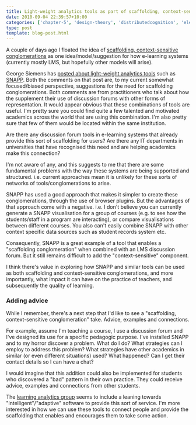 ```yaml
---
title: Light-weight analytics tools as part of scaffolding, context-sensitive conglomerations
date: 2010-09-04 22:39:57+10:00
categories: ['chapter-5', 'design-theory', 'distributedcognition', 'elearning', 'indicators', 'phd', 'thesis']
type: post
template: blog-post.html
---
```

A couple of days ago I floated the idea of [scaffolding, context-sensitive conglomerations](/blog2/2010/09/03/scaffolding-context-sensitive-conglomerations-in-e-learning-systems/) as one idea/model/suggestion for how e-learning systems (currently mostly LMS, but hopefully other models will arise).

George Siemens has [posted about light-weight analytics tools](http://www.elearnspace.org/blog/2010/09/02/light-weight-learning-analytics-tools/) such as [SNAPP](http://research.uow.edu.au/learningnetworks/seeing/snapp/index.html). Both the comments on that post are, to my current somewhat focused/biased perspective, suggestions for the need for scaffolding conglomerations. Both comments are from practitioners who talk about how the supplement their use of discussion forums with other forms of representation. It would appear obvious that these combinations of tools are useful. I'm pretty sure you could find quite a few talented and motivated academics across the world that are using this combination. I'm also pretty sure that few of them would be located within the same institution.

Are there any discussion forum tools in e-learning systems that already provide this sort of scaffolding for users? Are there any IT departments in universities that have recognised this need and are helping academics make this connection?

I'm not aware of any, and this suggests to me that there are some fundamental problems with the way these systems are being supported and structured. i.e. current approaches mean it is unlikely for these sorts of networks of tools/conglomerations to arise.

SNAPP has used a good approach that makes it simpler to create these conglomerations, through the use of browser plugins. But the advantages of that approach come with a negative. i.e. I don't believe you can currently generate a SNAPP visualisation for a group of courses (e.g. to see how the students/staff in a program are interacting), or compare visualisations between different courses. You also can't easily combine SNAPP with other context specific data sources such as student records system etc.

Consequently, SNAPP is a great example of a tool that enables a "scaffolding conglomeration" when combined with an LMS discussion forum. But it still remains difficult to add the "context-sensitive" component.

I think there's value in exploring how SNAPP and similar tools can be used as both scaffolding and context-sensitive conglomerations, and more importantly, what impact it can have on the practice of teachers, and subsequently the quality of learning.

### Adding advice

While I remember, there's a next step that I'd like to see a "scaffolding, context-sensitive conglomeration" take. Advice, examples and connections.

For example, assume I'm teaching a course, I use a discussion forum and I've designed its use for a specific pedagogic purpose. I've installed SNAPP and to my horror discover a problem. What do I do? What strategies can I employ to address this problem? What strategies have other academics in similar (or even different situations) used? What happened? Can I get their contact details so I can have a chat?

I would imagine that this addition could also be implemented for students who discovered a "bad" pattern in their own practice. They could receive advice, examples and connections from other students.

The [learning analytics group](http://groups.google.ca/group/learninganalytics) seems to include a leaning towards "intelligent"/"adaptive" software to provide this sort of service. I'm more interested in how we can use these tools to connect people and provide the scaffolding that enables and encourages them to take some action.